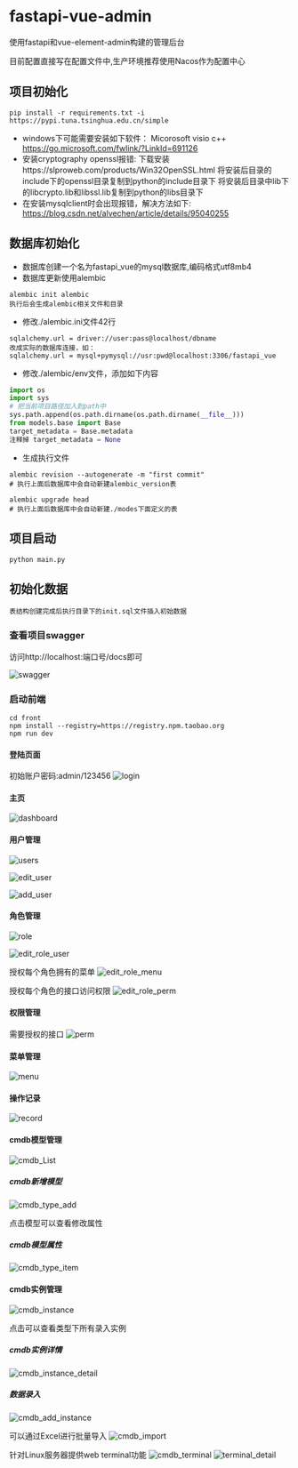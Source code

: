 # fastapi-vue-admin
使用fastapi和vue-element-admin构建的管理后台

目前配置直接写在配置文件中,生产环境推荐使用Nacos作为配置中心

## 项目初始化
```shell
pip install -r requirements.txt -i  https://pypi.tuna.tsinghua.edu.cn/simple
```
- windows下可能需要安装如下软件：
Micorosoft visio c++
https://go.microsoft.com/fwlink/?LinkId=691126
- 安装cryptography openssl报错:
下载安装https://slproweb.com/products/Win32OpenSSL.html
将安装后目录的include下的openssl目录复制到python的include目录下
将安装后目录中lib下的libcrypto.lib和libssl.lib复制到python的libs目录下
- 在安装mysqlclient时会出现报错，解决方法如下:
https://blog.csdn.net/alvechen/article/details/95040255

## 数据库初始化
- 数据库创建一个名为fastapi_vue的mysql数据库,编码格式utf8mb4
- 数据库更新使用alembic
``` shell
alembic init alembic
执行后会生成alembic相关文件和目录
```
- 修改./alembic.ini文件42行
```
sqlalchemy.url = driver://user:pass@localhost/dbname
改成实际的数据库连接，如：
sqlalchemy.url = mysql+pymysql://usr:pwd@localhost:3306/fastapi_vue
```
- 修改./alembic/env文件，添加如下内容
``` python
import os
import sys
# 把当前项目路径加入到path中
sys.path.append(os.path.dirname(os.path.dirname(__file__)))
from models.base import Base
target_metadata = Base.metadata
注释掉 target_metadata = None
```
- 生成执行文件
```
alembic revision --autogenerate -m "first commit"
# 执行上面后数据库中会自动新建alembic_version表

alembic upgrade head
# 执行上面后数据库中会自动新建./modes下面定义的表
```


## 项目启动
```shell script
python main.py
```

## 初始化数据
```
表结构创建完成后执行目录下的init.sql文件插入初始数据
```
### 查看项目swagger
访问http://localhost:端口号/docs即可

![swagger](asserts/swagger.png)

### 启动前端
```shell script
cd front
npm install --registry=https://registry.npm.taobao.org
npm run dev
```

#### 登陆页面
初始账户密码:admin/123456
![login](asserts/login.png)

#### 主页
![dashboard](asserts/dashboard.png)

#### 用户管理
![users](asserts/users.png)

![edit_user](asserts/user_edit.png)

![add_user](asserts/user_add.png)

#### 角色管理
![role](asserts/role.png)

![edit_role_user](asserts/edit_role_user.png)

授权每个角色拥有的菜单
![edit_role_menu](asserts/edit_role_menu.png)

授权每个角色的接口访问权限
![edit_role_perm](asserts/edit_role_perm.png)

#### 权限管理
需要授权的接口
![perm](asserts/perm.png)

#### 菜单管理
![menu](asserts/menu.png)

#### 操作记录
![record](asserts/record.png)

#### cmdb模型管理
![cmdb_List](asserts/cmdbList.png)
##### cmdb新增模型
![cmdb_type_add](asserts/cmdb_add_type.png)

点击模型可以查看修改属性
##### cmdb模型属性
![cmdb_type_item](asserts/cmdb_type_item.png)

#### cmdb实例管理
![cmdb_instance](asserts/cmdb_instance.png)

点击可以查看类型下所有录入实例
##### cmdb实例详情
![cmdb_instance_detail](asserts/cmdb_instance_lists.png)
##### 数据录入
![cmdb_add_instance](asserts/cmdb_add_instance.png)

可以通过Excel进行批量导入
![cmdb_import](asserts/cmdb_import.png)

针对Linux服务器提供web terminal功能
![cmdb_terminal](asserts/web_terminal.png)
![terminal_detail](asserts/terminal_detail.png)